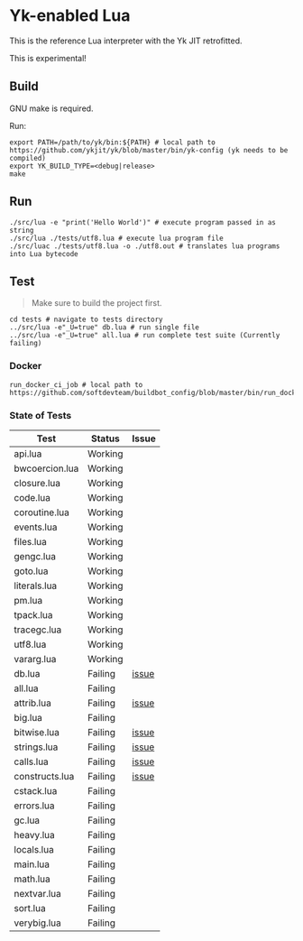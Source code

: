 # Yk-enabled Lua

This is the reference Lua interpreter with the Yk JIT retrofitted.

This is experimental!

## Build

GNU make is required.

Run:
```shell
export PATH=/path/to/yk/bin:${PATH} # local path to https://github.com/ykjit/yk/blob/master/bin/yk-config (yk needs to be compiled)
export YK_BUILD_TYPE=<debug|release>
make
```

## Run

```shell
./src/lua -e "print('Hello World')" # execute program passed in as string
./src/lua ./tests/utf8.lua # execute lua program file 
./src/luac ./tests/utf8.lua -o ./utf8.out # translates lua programs into Lua bytecode
```

## Test

> Make sure to build the project first.

```shell
cd tests # navigate to tests directory
../src/lua -e"_U=true" db.lua # run single file
../src/lua -e"_U=true" all.lua # run complete test suite (Currently failing)
```

### Docker

```shell
run_docker_ci_job # local path to https://github.com/softdevteam/buildbot_config/blob/master/bin/run_docker_ci_job
```

### State of Tests

| Test           | Status  | Issue                                             | 
| -------------- | ------- | ------------------------------------------------- |
| api.lua        | Working |                                                   |
| bwcoercion.lua | Working |                                                   |
| closure.lua    | Working |                                                   |
| code.lua       | Working |                                                   |
| coroutine.lua  | Working |                                                   |
| events.lua     | Working |                                                   |
| files.lua      | Working |                                                   |
| gengc.lua      | Working |                                                   |
| goto.lua       | Working |                                                   |
| literals.lua   | Working |                                                   |
| pm.lua         | Working |                                                   |
| tpack.lua      | Working |                                                   |
| tracegc.lua    | Working |                                                   |
| utf8.lua       | Working |                                                   |
| vararg.lua     | Working |                                                   |
| db.lua         | Failing | [issue](https://github.com/ykjit/yklua/issues/38) |
| all.lua        | Failing |                                                   |
| attrib.lua     | Failing | [issue](https://github.com/ykjit/yklua/issues/42) |
| big.lua        | Failing |                                                   |
| bitwise.lua    | Failing | [issue](https://github.com/ykjit/yklua/issues/40) |
| strings.lua    | Failing | [issue](https://github.com/ykjit/yklua/issues/39) |
| calls.lua      | Failing | [issue](https://github.com/ykjit/yklua/issues/43) |
| constructs.lua | Failing | [issue](https://github.com/ykjit/yklua/issues/44) |
| cstack.lua     | Failing |                                                   |
| errors.lua     | Failing |                                                   |
| gc.lua         | Failing |                                                   |
| heavy.lua      | Failing |                                                   |
| locals.lua     | Failing |                                                   |
| main.lua       | Failing |                                                   |
| math.lua       | Failing |                                                   |
| nextvar.lua    | Failing |                                                   |
| sort.lua       | Failing |                                                   |
| verybig.lua    | Failing |                                                   |